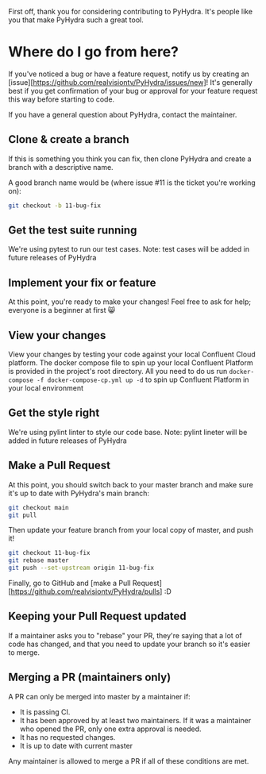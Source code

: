 First off, thank you for considering contributing to PyHydra. It's people
like you that make PyHydra such a great tool.

# Where do I go from here?

If you've noticed a bug or have a feature request, notify us by creating an [issue][https://github.com/realvisiontv/PyHydra/issues/new]! It's
generally best if you get confirmation of your bug or approval for your feature request this way before starting to code.

If you have a general question about PyHydra, contact the maintainer.

## Clone & create a branch

If this is something you think you can fix, then clone PyHydra and create a branch with a descriptive name.

A good branch name would be (where issue #11 is the ticket you're working on):

```sh
git checkout -b 11-bug-fix
```

## Get the test suite running

We're using pytest to run our test cases. Note: test cases will be added in future releases of PyHydra

## Implement your fix or feature

At this point, you're ready to make your changes! Feel free to ask for help; everyone is a beginner at first :smile_cat:

## View your changes

View your changes by testing your code against your local Confluent Cloud platform. The docker compose file to spin up your local Confluent Platform is provided in the project's root directory. All you need to do us run `docker-compose -f docker-compose-cp.yml up -d` to spin up Confluent Platform in your local environment

## Get the style right

We're using pylint linter to style our code base. Note: pylint lineter will be added in future releases of PyHydra

## Make a Pull Request

At this point, you should switch back to your master branch and make sure it's up to date with PyHydra's main branch:

```sh
git checkout main
git pull
```

Then update your feature branch from your local copy of master, and push it!

```sh
git checkout 11-bug-fix
git rebase master
git push --set-upstream origin 11-bug-fix
```

Finally, go to GitHub and [make a Pull Request][https://github.com/realvisiontv/PyHydra/pulls] :D

## Keeping your Pull Request updated

If a maintainer asks you to "rebase" your PR, they're saying that a lot of code has changed, and that you need to update your branch so it's easier to merge.

## Merging a PR (maintainers only)

A PR can only be merged into master by a maintainer if:

* It is passing CI.
* It has been approved by at least two maintainers. If it was a maintainer who opened the PR, only one extra approval is needed.
* It has no requested changes.
* It is up to date with current master

Any maintainer is allowed to merge a PR if all of these conditions are met.

